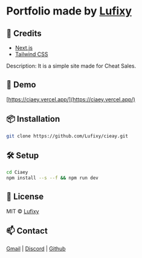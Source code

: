 # Portfolio made by [Lufixy](https://github.com/Lufixy)

## 📝 Credits

 - [Next.js](https://nextjs.org/)
 - [Tailwind CSS](https://tailwindcss.com/)
 
 Description: It is a simple site made for Cheat Sales.
## 🚀 Demo

[https://ciaey.vercel.app/](https://ciaey.vercel.app/)

## 📦 Installation

```bash 
git clone https://github.com/Lufixy/cieay.git
```

## 🛠 Setup

```bash
cd Ciaey
npm install --s --f && npm run dev
```

## 📄 License

MIT © [Lufixy](./LICENSE)

## 📫 Contact

[Gmail](mailto:mustafacan262d@gmail.com) |  [Discord](https://discord.com/users/243101949606625281) | [Github](https://github.com/Lufixy)

